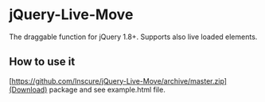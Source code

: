 jQuery-Live-Move
================

The draggable function for jQuery 1.8+.
Supports also live loaded elements.

How to use it
---------
[https://github.com/Inscure/jQuery-Live-Move/archive/master.zip](Download) package and see example.html file.
